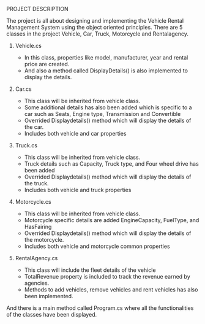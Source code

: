PROJECT DESCRIPTION

The project is all about designing and implementing the Vehicle Rental Management System using the object oriented principles. There are 5 classes in the project Vehicle, Car, Truck, Motorcycle and Rentalagency.

1. Vehicle.cs
   - In this class, properties like model, manufacturer, year and rental price are created.
   - And also a method called DisplayDetails() is also implemented to display the details.

2. Car.cs
   - This class will be inherited from vehicle class.
   - Some additional details has also been added which is specific to a car such as Seats, Engine type, Transmission and Convertible
   - Overrided Displaydetails() method which will display the details of the car.
   - Includes both vehicle and car properties

3. Truck.cs
   - This class will be inherited from vehicle class.
   - Truck details such as Capacity, Truck type, and Four wheel drive has been added
   - Overrided Displaydetails() method which will display the details of the truck.
   - Includes both vehicle and truck properties

4. Motorcycle.cs
   - This class will be inherited from vehicle class.
   - Motorcycle specific details are added EngineCapacity, FuelType, and HasFairing
   - Overrided Displaydetails() method which will display the details of the motorcycle.
   - Includes both vehicle and motorcycle common properties

5. RentalAgency.cs
   - This class will include the fleet details of the vehicle
   - TotalRevenue property is included to track the revenue earned by agencies.
   - Methods to add vehicles, remove vehicles and rent vehicles has also been implemented.
   
And there is a main method called Program.cs where all the functionalities of the classes have been displayed.

